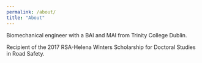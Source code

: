 ```yaml
---
permalink: /about/
title: "About"
---
```


Biomechanical engineer with a BAI and MAI from Trinity College Dublin. 

Recipient of the 2017 RSA-Helena Winters Scholarship for Doctoral Studies in Road Safety. 
